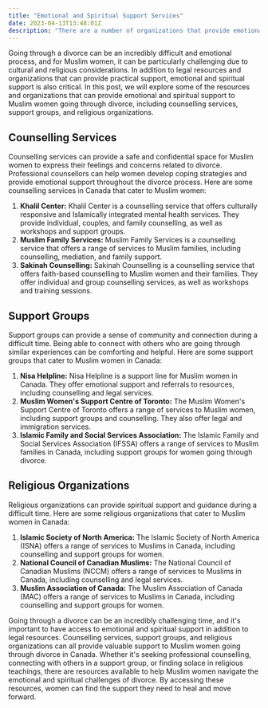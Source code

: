 ```yaml
---
title: "Emotional and Spiritual Support Services"
date: 2023-04-13T13:48:01Z
description: "There are a number of organizations that provide emotional and spiritual support to women through Divorce in Canada"
---
```

Going through a divorce can be an incredibly difficult and emotional process, and for Muslim women, it can be particularly challenging due to cultural and religious considerations. In addition to legal resources and organizations that can provide practical support, emotional and spiritual support is also critical. In this post, we will explore some of the resources and organizations that can provide emotional and spiritual support to Muslim women going through divorce, including counselling services, support groups, and religious organizations.
## Counselling Services
Counselling services can provide a safe and confidential space for Muslim women to express their feelings and concerns related to divorce. Professional counsellors can help women develop coping strategies and provide emotional support throughout the divorce process. Here are some counselling services in Canada that cater to Muslim women:
1. **Khalil Center:** Khalil Center is a counselling service that offers culturally responsive and Islamically integrated mental health services. They provide individual, couples, and family counselling, as well as workshops and support groups.
2. **Muslim Family Services:** Muslim Family Services is a counselling service that offers a range of services to Muslim families, including counselling, mediation, and family support.
3. **Sakinah Counselling:** Sakinah Counselling is a counselling service that offers faith-based counselling to Muslim women and their families. They offer individual and group counselling services, as well as workshops and training sessions.
## Support Groups
Support groups can provide a sense of community and connection during a difficult time. Being able to connect with others who are going through similar experiences can be comforting and helpful. Here are some support groups that cater to Muslim women in Canada:
1. **Nisa Helpline:** Nisa Helpline is a support line for Muslim women in Canada. They offer emotional support and referrals to resources, including counselling and legal services.
2. **Muslim Women's Support Centre of Toronto:** The Muslim Women's Support Centre of Toronto offers a range of services to Muslim women, including support groups and counselling. They also offer legal and immigration services.
3. **Islamic Family and Social Services Association:** The Islamic Family and Social Services Association (IFSSA) offers a range of services to Muslim families in Canada, including support groups for women going through divorce.
## Religious Organizations
Religious organizations can provide spiritual support and guidance during a difficult time. Here are some religious organizations that cater to Muslim women in Canada:
1. **Islamic Society of North America:** The Islamic Society of North America (ISNA) offers a range of services to Muslims in Canada, including counselling and support groups for women.
2. **National Council of Canadian Muslims:** The National Council of Canadian Muslims (NCCM) offers a range of services to Muslims in Canada, including counselling and legal services.
3. **Muslim Association of Canada:** The Muslim Association of Canada (MAC) offers a range of services to Muslims in Canada, including counselling and support groups for women.

Going through a divorce can be an incredibly challenging time, and it's important to have access to emotional and spiritual support in addition to legal resources. Counselling services, support groups, and religious organizations can all provide valuable support to Muslim women going through divorce in Canada. Whether it's seeking professional counselling, connecting with others in a support group, or finding solace in religious teachings, there are resources available to help Muslim women navigate the emotional and spiritual challenges of divorce. By accessing these resources, women can find the support they need to heal and move forward.
